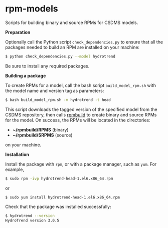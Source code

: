 rpm-models
==========

Scripts for building binary and source RPMs for CSDMS models.

**Preparation**

Optionally call the Python script `check_dependencies.py`
to ensure that all the packages needed to build an RPM
are installed on your machine:

```bash
$ python check_dependencies.py --model hydrotrend
```

Be sure to install any required packages.

**Building a package**

To create RPMs for a model,
call the bash script `build_model_rpm.sh` with the model name and 
version tag as parameters:

```bash
$ bash build_model_rpm.sh -m hydrotrend -t head
```

This script
downloads the tagged version of the specified model from the
CSDMS repository,
then calls
[rpmbuild](http://www.rpm.org/max-rpm-snapshot/rpmbuild.8.html)
to create binary and source RPMs for the model.
On success,
the RPMs will be located in the directories:

* **~/rpmbuild/RPMS** (binary)
* **~/rpmbuild/SRPMS** (source)

on your machine.

**Installation**

Install the package with `rpm`,
or with a package manager, such as `yum`.
For example,

```bash
$ sudo rpm -ivp hydrotrend-head-1.el6.x86_64.rpm
```

or

```bash
$ sudo yum install hydrotrend-head-1.el6.x86_64.rpm
```

Check that the package was installed successfully:

```bash
$ hydrotrend --version
HydroTrend version 3.0.5
```


